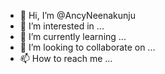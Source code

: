 - 👋 Hi, I’m @AncyNeenakunju
- 👀 I’m interested in ...
- 🌱 I’m currently learning ...
- 💞️ I’m looking to collaborate on ...
- 📫 How to reach me ...

<!---
AncyNeenakunju/AncyNeenakunju is a ✨ special ✨ repository because its `README.md` (this file) appears on your GitHub profile.
You can click the Preview link to take a look at your changes.
--->

